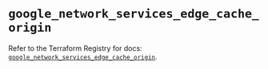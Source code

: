 # `google_network_services_edge_cache_origin`

Refer to the Terraform Registry for docs: [`google_network_services_edge_cache_origin`](https://registry.terraform.io/providers/hashicorp/google-beta/5.26.0/docs/resources/google_network_services_edge_cache_origin).
